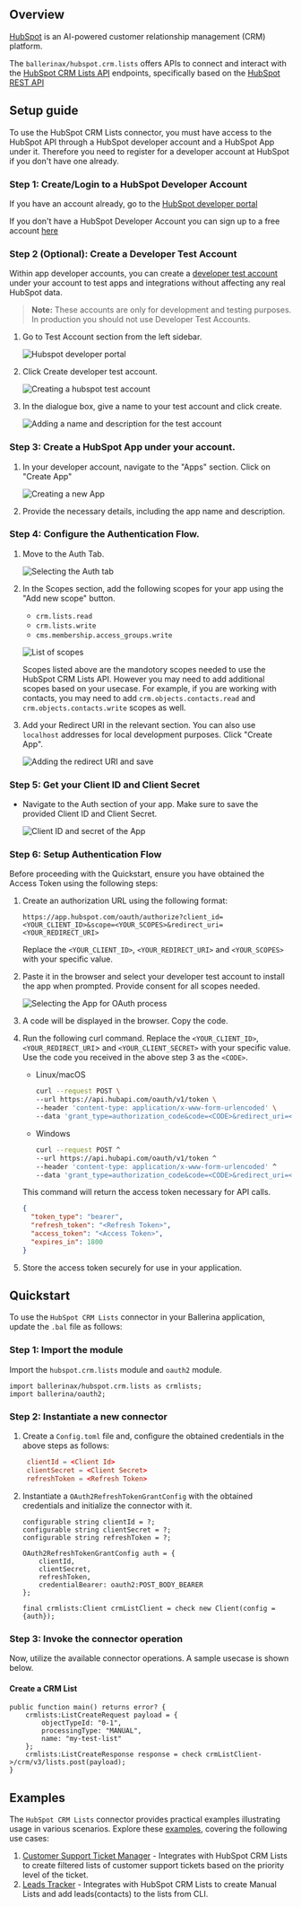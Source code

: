 ## Overview

[HubSpot](https://www.hubspot.com/) is an AI-powered customer relationship management (CRM) platform. 

The `ballerinax/hubspot.crm.lists` offers APIs to connect and interact with the [HubSpot CRM Lists API](https://developers.hubspot.com/docs/reference/api/crm/lists) endpoints, specifically based on the [HubSpot REST API](https://developers.hubspot.com/docs/reference/api/overview)

## Setup guide

To use the HubSpot CRM Lists connector, you must have access to the HubSpot API through a HubSpot developer account and a HubSpot App under it. Therefore you need to register for a developer account at HubSpot if you don't have one already.

### Step 1: Create/Login to a HubSpot Developer Account

If you have an account already, go to the [HubSpot developer portal](https://app.hubspot.com/)

If you don't have a HubSpot Developer Account you can sign up to a free account [here](https://developers.hubspot.com/get-started)

### Step 2 (Optional): Create a Developer Test Account

Within app developer accounts, you can create a [developer test account](https://developers.hubspot.com/beta-docs/getting-started/account-types#developer-test-accounts) under your account to test apps and integrations without affecting any real HubSpot data.

> **Note:** These accounts are only for development and testing purposes. In production you should not use Developer Test Accounts.

1. Go to Test Account section from the left sidebar.


   ![Hubspot developer portal](https://raw.githubusercontent.com/ballerina-platform/module-ballerinax-hubspot.crm.lists/main/docs/setup/resources/test_acc_1.png)

2. Click Create developer test account.

   ![Creating a hubspot test account](https://raw.githubusercontent.com/ballerina-platform/module-ballerinax-hubspot.crm.lists/main/docs/setup/resources/test_acc_2.png)

3. In the dialogue box, give a name to your test account and click create.

   ![Adding a name and description for the test account](https://raw.githubusercontent.com/ballerina-platform/module-ballerinax-hubspot.crm.lists/main/docs/setup/resources/test_acc_3.png)

### Step 3: Create a HubSpot App under your account.

1. In your developer account, navigate to the "Apps" section. Click on "Create App"

   ![Creating a new App](https://raw.githubusercontent.com/ballerina-platform/module-ballerinax-hubspot.crm.lists/main/docs/setup/resources/create_app_1.png)

2. Provide the necessary details, including the app name and description.

### Step 4: Configure the Authentication Flow.

1. Move to the Auth Tab.

   ![Selecting the Auth tab](https://raw.githubusercontent.com/ballerina-platform/module-ballerinax-hubspot.crm.lists/main/docs/setup/resources/create_app_2.png)

2. In the Scopes section, add the following scopes for your app using the "Add new scope" button.

   * `crm.lists.read`
   * `crm.lists.write`
   * `cms.membership.access_groups.write`

   ![List of scopes](https://raw.githubusercontent.com/ballerina-platform/module-ballerinax-hubspot.crm.lists/main/docs/setup/resources/scope_set.png)

   Scopes listed above are the mandotory scopes needed to use the HubSpot CRM Lists API. However you may need to add additional scopes based on your usecase. For example, if you are working with contacts, you may need to add `crm.objects.contacts.read` and `crm.objects.contacts.write` scopes as well.

3. Add your Redirect URI in the relevant section. You can also use `localhost` addresses for local development purposes. Click "Create App".

   ![Adding the redirect URI and save](https://raw.githubusercontent.com/ballerina-platform/module-ballerinax-hubspot.crm.lists/main/docs/setup/resources/create_app_final.png)

### Step 5: Get your Client ID and Client Secret

- Navigate to the Auth section of your app. Make sure to save the provided Client ID and Client Secret.

   ![Client ID and secret of the App](https://raw.githubusercontent.com/ballerina-platform/module-ballerinax-hubspot.crm.lists/main/docs/setup/resources/get_credentials.png)

### Step 6: Setup Authentication Flow

Before proceeding with the Quickstart, ensure you have obtained the Access Token using the following steps:

1. Create an authorization URL using the following format:

   ```
   https://app.hubspot.com/oauth/authorize?client_id=<YOUR_CLIENT_ID>&scope=<YOUR_SCOPES>&redirect_uri=<YOUR_REDIRECT_URI>
   ```

   Replace the `<YOUR_CLIENT_ID>`, `<YOUR_REDIRECT_URI>` and `<YOUR_SCOPES>` with your specific value.

2. Paste it in the browser and select your developer test account to install the app when prompted. Provide consent for all scopes needed.

   ![Selecting the App for OAuth process](https://raw.githubusercontent.com/ballerina-platform/module-ballerinax-hubspot.crm.lists/main/docs/setup/resources/install_app.png)

3. A code will be displayed in the browser. Copy the code.

4. Run the following curl command. Replace the `<YOUR_CLIENT_ID>`, `<YOUR_REDIRECT_URI`> and `<YOUR_CLIENT_SECRET>` with your specific value. Use the code you received in the above step 3 as the `<CODE>`.

   - Linux/macOS

     ```bash
     curl --request POST \
     --url https://api.hubapi.com/oauth/v1/token \
     --header 'content-type: application/x-www-form-urlencoded' \
     --data 'grant_type=authorization_code&code=<CODE>&redirect_uri=<YOUR_REDIRECT_URI>&client_id=<YOUR_CLIENT_ID>&client_secret=<YOUR_CLIENT_SECRET>'
     ```

   - Windows

     ```bash
     curl --request POST ^
     --url https://api.hubapi.com/oauth/v1/token ^
     --header 'content-type: application/x-www-form-urlencoded' ^
     --data 'grant_type=authorization_code&code=<CODE>&redirect_uri=<YOUR_REDIRECT_URI>&client_id=<YOUR_CLIENT_ID>&client_secret=<YOUR_CLIENT_SECRET>'
     ```

   This command will return the access token necessary for API calls.

   ```json
   {
     "token_type": "bearer",
     "refresh_token": "<Refresh Token>",
     "access_token": "<Access Token>",
     "expires_in": 1800
   }
   ```

5. Store the access token securely for use in your application.

## Quickstart

To use the `HubSpot CRM Lists` connector in your Ballerina application, update the `.bal` file as follows:

### Step 1: Import the module

Import the `hubspot.crm.lists` module and `oauth2` module.

```ballerina
import ballerinax/hubspot.crm.lists as crmlists;
import ballerina/oauth2;
```

### Step 2: Instantiate a new connector

1. Create a `Config.toml` file and, configure the obtained credentials in the above steps as follows:

   ```toml
    clientId = <Client Id>
    clientSecret = <Client Secret>
    refreshToken = <Refresh Token>
   ```

2. Instantiate a `OAuth2RefreshTokenGrantConfig` with the obtained credentials and initialize the connector with it.

    ```ballerina 
    configurable string clientId = ?;
    configurable string clientSecret = ?;
    configurable string refreshToken = ?;

    OAuth2RefreshTokenGrantConfig auth = {
        clientId,
        clientSecret,
        refreshToken,
        credentialBearer: oauth2:POST_BODY_BEARER
    };

    final crmlists:Client crmListClient = check new Client(config = {auth});

    ```

### Step 3: Invoke the connector operation

Now, utilize the available connector operations. A sample usecase is shown below.

#### Create a CRM List
    
```ballerina
public function main() returns error? {
    crmlists:ListCreateRequest payload = {
        objectTypeId: "0-1",
        processingType: "MANUAL",
        name: "my-test-list"
    };
    crmlists:ListCreateResponse response = check crmListClient->/crm/v3/lists.post(payload);
}
```

## Examples

The `HubSpot CRM Lists` connector provides practical examples illustrating usage in various scenarios. Explore these [examples](https://github.com/module-ballerinax-hubspot.crm.lists/tree/main/examples/), covering the following use cases:

1. [Customer Support Ticket Manager](https://github.com/ballerina-platform/module-ballerinax-hubspot.crm.lists/tree/main/examples/customer_support_tickets_manager) - Integrates with HubSpot CRM Lists to create filtered lists of customer support tickets based on the priority level of the ticket.
2. [Leads Tracker](https://github.com/ballerina-platform/module-ballerinax-hubspot.crm.lists/tree/main/examples/leads_tracker) - Integrates with HubSpot CRM Lists to create Manual Lists and add leads(contacts) to the lists from CLI.
